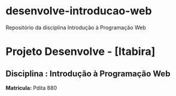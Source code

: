 # desenvolve-introducao-web
Repositório da disciplina Introdução à Programação Web
# Projeto Desenvolve - [Itabira]
## Disciplina : Introdução à Programação Web
**Matrícula:** Pdita 880
